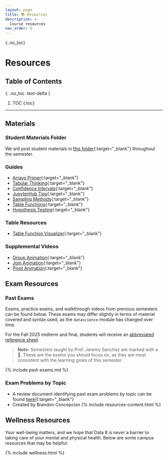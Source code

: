 ```yaml
---
layout: page
title: 📚 Resources
description: >-
  Course resources
nav_order: 5
---
```


{:.no_toc}

# **Resources**

## Table of Contents
{: .no_toc .text-delta }

1. TOC
{:toc}


---

## Materials

### Student Materials Folder

We will post student materials in [this folder](https://drive.google.com/drive/folders/1AmzlJvYWk8Ufiplo0duGPt39NhFWspRE?usp=drive_link){:target="\_blank"} throughout the semester.

### Guides

- [Arrays Primer](https://drive.google.com/file/d/1SzpKe_SnFf9_mkLyhETz5-AiaBJBYJDv/view?usp=sharing){:target="\_blank"}
- [Tabular Thinking](https://drive.google.com/file/d/1D9PXUgDLXjFBXZoyGVSKpzk0nKQziDTP/view?usp=sharing){:target="\_blank"}
- [Confidence Intervals](https://drive.google.com/file/d/1MTHu81FjF2SKps4a6x_N_sMWcFs2APx4/view?usp=sharing){:target="\_blank"}
- [JupyterHub Tips](https://drive.google.com/file/d/1vA4x3RIwCq8jY4KvTRpqrnmASS7Se1Bn/view?usp=sharing){:target="\_blank"}
- [Sampling Methods](https://drive.google.com/file/d/1k8uNN0Bg7J0BTgK-0Z5glDNtd_5FTJQl/view?usp=sharing){:target="\_blank"}
- [Table Functions](https://drive.google.com/file/d/1j2hjhweJdGWW0EdvmjGHsXFUatXIZax4/view?usp=sharing){:target="\_blank"}
- [Hypothesis Testing](https://drive.google.com/file/d/1s9e252XRIUYxNeI8dNG4D0f8B9iwEv6x/view?usp=sharing){:target="\_blank"}

### Table Resources

- [Table Function Visualizer](https://www.data8.org/interactive_table_functions/){:target="\_blank"}

### Supplemental Videos

- [Group Animation](https://youtu.be/HLoYTCUP0fc?si=J160YHimo01SVKl0){:target="\_blank"}
- [Join Animation](https://youtu.be/ZGPlcpACNC0?si=nbxrVsBC7hGgV8-n){:target="\_blank"}
- [Pivot Animation](https://youtu.be/4WzXo8eKLAg?si=dWrB6Vedh041wV-N){:target="\_blank"}

## Exam Resources

### Past Exams

Exams, practice exams, and walkthrough videos from previous semesters can be found below. These exams may differ slightly in terms of material covered and syntax used, as the `datascience` module has changed over time.

For the Fall 2025 midterm and final, students will receive an [abbreviated reference sheet](https://drive.google.com/file/d/1vFVYNNj7Hj7vbbDHx0CANu2Sy-JGUFVL/view?usp=sharing).

> **Note:** Semesters taught by Prof. Jeremy Sanchez are marked with a 📍. These are the exams you should focus on, as they are most consistent with the learning goals of this semester.

{% include past-exams.md %}

### Exam Problems by Topic

- A review document identifying past exam problems by topic can be found [here!](https://docs.google.com/document/d/1ZjEpBprnr_AL0z4axkTuhZ61Sm6OEVSwfWS7Z6k2D-4/edit?usp=sharing){:target="\_blank"}
- Created by Brandon Concepcion
  {% include resources-content.html %}

## Wellness Resources

Your well-being matters, and we hope that Data 8 is _never_ a barrier to taking care of your mental and physical health. Below are some campus resources that may be helpful:

{% include wellness.html %}

<!--
* [University Health Services](https://uhs.berkeley.edu/){:target="_blank"}
* [UHS Counseling and Psychological Services (CAPS)](https://uhs.berkeley.edu/caps){:target="_blank"}
* [Campus Academic Accommodations Hub](https://evcp.berkeley.edu/programs-resources/academic-accommodations-hub){:target="_blank"}
* [ASUC Student Advocate's Office](https://advocate.berkeley.edu/){:target="_blank"}
* [Basic Needs Center](https://basicneeds.berkeley.edu/){:target="_blank"}
* [ASUC Mental Health Resources Guide](https://asuc.org/wp-content/uploads/2018/02/Mental-Health-Resources.pdf){:target="_blank"}
-->
